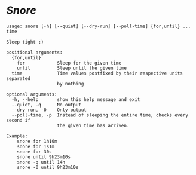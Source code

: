 *Snore*
==============

    usage: snore [-h] [--quiet] [--dry-run] [--poll-time] {for,until} ... time

    Sleep tight :)

    positional arguments:
      {for,until}
        for            Sleep for the given time
        until          Sleep until the given time
      time             Time values postfixed by their respective units separated
                       by nothing

    optional arguments:
      -h, --help       show this help message and exit
      --quiet, -q      No output
      --dry-run, -0    Only output
      --poll-time, -p  Instead of sleeping the entire time, checks every second if
                       the given time has arriven.

    Example:
        snore for 1h10m
        snore for 1s1m
        snore for 30s
        snore until 9h23m10s
        snore -q until 14h
        snore -0 until 9h23m10s
